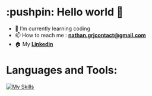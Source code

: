  <h1> :pushpin: Hello world 👋 </h1>

- :palm_tree: I’m currently learning coding
- 📫 How to reach me : <strong>nathan.grjcontact@gmail.com</strong>
- :house: My <strong><a href="https://www.linkedin.com/in/nathan-guerroudj-495747254/">Linkedin</a></strong>



<h1><strong>Languages and Tools:</strong></h1>



[![My Skills](https://skillicons.dev/icons?i=vscode,js,html,css,php,mysql,git,bootstrap,wordpress,figma&theme=light)](https://skillicons.dev)
